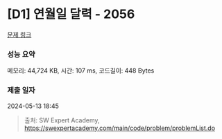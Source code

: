 # [D1] 연월일 달력 - 2056 

[문제 링크](https://swexpertacademy.com/main/code/problem/problemDetail.do?contestProbId=AV5QLkdKAz4DFAUq) 

### 성능 요약

메모리: 44,724 KB, 시간: 107 ms, 코드길이: 448 Bytes

### 제출 일자

2024-05-13 18:45



> 출처: SW Expert Academy, https://swexpertacademy.com/main/code/problem/problemList.do